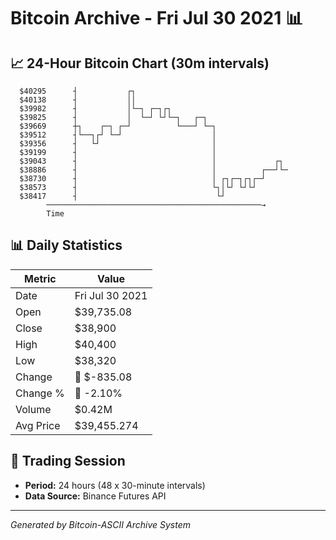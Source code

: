 # Bitcoin Archive - Fri Jul 30 2021 📊

## 📈 24-Hour Bitcoin Chart (30m intervals)

```
  $40295      ┤           ┌┐                                   
  $40138      ┤           ││                                   
  $39982      ┤           │└─┐ ┌─┐┌┐                           
  $39825      ┤           │  └─┘ └┘└─┐   ┌─┐                   
  $39669      ┼┐    ┌─┐ ┌─┘          └───┘ └─┐                 
  $39512      ┤└──┐┌┘ └─┘                    │                 
  $39356      ┤   └┘                         │                 
  $39199      ┤                              │                 
  $39043      ┤                              │             ┌┐  
  $38886      ┤                              │          ┌──┘└─ 
  $38730      ┤                              │ ┌┐┌─┐┌┐┌─┘      
  $38573      ┤                              └┐│└┘ └┘└┘        
  $38417      ┤                               └┘               
        ────────────────────────────────────────────────→
        Time
```

## 📊 Daily Statistics

| Metric | Value |
|--------|-------|
| Date | Fri Jul 30 2021 |
| Open | $39,735.08 |
| Close | $38,900 |
| High | $40,400 |
| Low | $38,320 |
| Change | 🔴 $-835.08 |
| Change % | 🔴 -2.10% |
| Volume | $0.42M |
| Avg Price | $39,455.274 |

## 📅 Trading Session

- **Period:** 24 hours (48 x 30-minute intervals)
- **Data Source:** Binance Futures API

---
*Generated by Bitcoin-ASCII Archive System*
